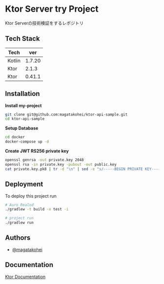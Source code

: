 # Ktor Server try Project

Ktor Serverの技術検証をするレポジトリ

## Tech Stack

|Tech|ver|
|---|--|
|Kotlin |1.7.20|
|Ktor| 2.1.3|
|Ktor| 0.41.1|

## Installation

**Install my-project**

```bash
git clone git@github.com:magatakohei/ktor-api-sample.git
cd ktor-api-sample
```

**Setup Database**

```bash
cd docker
docker-compose up -d
```

**Create JWT RS256 private key**

```bash
openssl genrsa -out private.key 2048
openssl rsa -in private.key -pubout -out public.key
cat private.key.pk8 | tr -d "\n" | sed -e "s/-----BEGIN PRIVATE KEY-----//" -e "s/-----END PRIVATE KEY-----//"
```

## Deployment

To deploy this project run

```bash
# Auro Realod
./gradlew -t build -x test -i

# project run
./gradlew run 
```

## Authors

- [@magatakohei](https://www.github.com/magatakohei)

## Documentation

[Ktor Documentation](https://ktor.io/docs/welcome.html)

